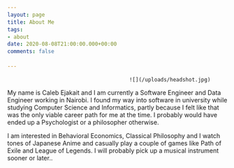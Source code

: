 ```yaml
---
layout: page
title: About Me
tags:
- about
date: 2020-08-08T21:00:00.000+00:00
comments: false

---
```

                                           ![](/uploads/headshot.jpg)

My name is Caleb Ejakait and I am currently a Software Engineer and Data Engineer working in Nairobi. I found my way into software in university while studying Computer Science and Informatics, partly because I felt like that was the only viable career path for me at the time. I probably would have ended up a Psychologist or a philosopher otherwise.

I am interested in Behavioral Economics, Classical Philosophy and I watch tones of Japanese Anime and casually play a couple of games like Path of Exile and League of Legends. I will probably pick up a musical instrument sooner or later..